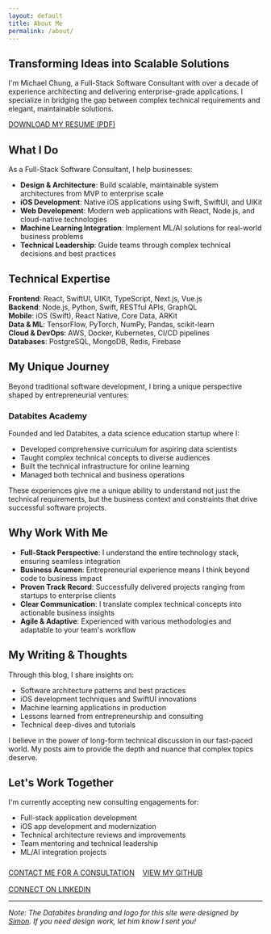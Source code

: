 ```yaml
---
layout: default
title: About Me
permalink: /about/
---
```


## Transforming Ideas into Scalable Solutions

I'm Michael Chung, a Full-Stack Software Consultant with over a decade of experience architecting and delivering enterprise-grade applications. I specialize in bridging the gap between complex technical requirements and elegant, maintainable solutions.

<a href="/assets/MichaelChungResume.pdf" class="btn btn-primary">DOWNLOAD MY RESUME (PDF)</a>

## What I Do

As a Full-Stack Software Consultant, I help businesses:

- **Design & Architecture**: Build scalable, maintainable system architectures from MVP to enterprise scale
- **iOS Development**: Native iOS applications using Swift, SwiftUI, and UIKit
- **Web Development**: Modern web applications with React, Node.js, and cloud-native technologies
- **Machine Learning Integration**: Implement ML/AI solutions for real-world business problems
- **Technical Leadership**: Guide teams through complex technical decisions and best practices

## Technical Expertise

**Frontend**: React, SwiftUI, UIKit, TypeScript, Next.js, Vue.js  
**Backend**: Node.js, Python, Swift, RESTful APIs, GraphQL  
**Mobile**: iOS (Swift), React Native, Core Data, ARKit  
**Data & ML**: TensorFlow, PyTorch, NumPy, Pandas, scikit-learn  
**Cloud & DevOps**: AWS, Docker, Kubernetes, CI/CD pipelines  
**Databases**: PostgreSQL, MongoDB, Redis, Firebase  

## My Unique Journey

Beyond traditional software development, I bring a unique perspective shaped by entrepreneurial ventures:

### Databites Academy
Founded and led Databites, a data science education startup where I:
- Developed comprehensive curriculum for aspiring data scientists
- Taught complex technical concepts to diverse audiences
- Built the technical infrastructure for online learning
- Managed both technical and business operations

These experiences give me a unique ability to understand not just the technical requirements, but the business context and constraints that drive successful software projects.

## Why Work With Me

- **Full-Stack Perspective**: I understand the entire technology stack, ensuring seamless integration
- **Business Acumen**: Entrepreneurial experience means I think beyond code to business impact
- **Proven Track Record**: Successfully delivered projects ranging from startups to enterprise clients
- **Clear Communication**: I translate complex technical concepts into actionable business insights
- **Agile & Adaptive**: Experienced with various methodologies and adaptable to your team's workflow

## My Writing & Thoughts

Through this blog, I share insights on:
- Software architecture patterns and best practices
- iOS development techniques and SwiftUI innovations
- Machine learning applications in production
- Lessons learned from entrepreneurship and consulting
- Technical deep-dives and tutorials

I believe in the power of long-form technical discussion in our fast-paced world. My posts aim to provide the depth and nuance that complex topics deserve.

## Let's Work Together

I'm currently accepting new consulting engagements for:
- Full-stack application development
- iOS app development and modernization
- Technical architecture reviews and improvements
- Team mentoring and technical leadership
- ML/AI integration projects

<div style="display: flex; gap: 16px; flex-wrap: wrap; margin-top: 24px;">
  <a href="mailto:michael.chung@databites.ca" class="btn btn-primary">CONTACT ME FOR A CONSULTATION</a>
  <a href="https://github.com/ArEnSc" class="btn" style="border: 1px solid var(--md-primary); color: var(--md-primary);" target="_blank">VIEW MY GITHUB</a>
  <a href="https://www.linkedin.com/in/michael-c-31662a38/" class="btn" style="border: 1px solid var(--md-primary); color: var(--md-primary);" target="_blank">CONNECT ON LINKEDIN</a>
</div>

---

*Note: The Databites branding and logo for this site were designed by [Simon](https://dribbble.com/simc). If you need design work, let him know I sent you!*